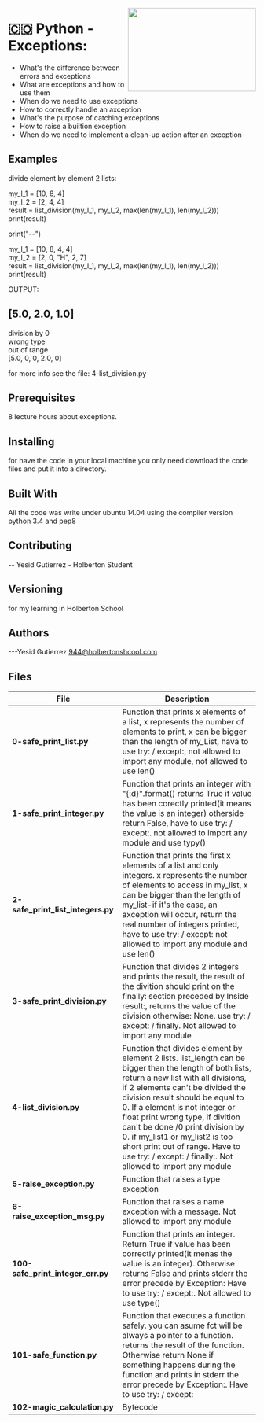 <p>
<img width="260" height="170" src="https://davidjohncoleman.com/wp-djc/wp-content/uploads/2017/06/HBTN-Borderless-CMYK-Logo-Vertical-Color-Black@1200ppi-300x236.png" align="right" >
</p>





# :colombia: Python - Exceptions:                                               
- What's the difference between errors and exceptions                           
- What are exceptions and how to use them                                       
- When do we need to use exceptions                                             
- How to correctly handle an axception                                          
- What's the purpose of catching exceptions                                     
- How to raise a builtion exception                                             
- When do we need to implement a clean-up action after an exception             
## Examples                                                                     
divide element by element 2 lists:                                              
                                                                                
my_l_1 = [10, 8, 4]                                                             
my_l_2 = [2, 4, 4]                                                              
result = list_division(my_l_1, my_l_2, max(len(my_l_1), len(my_l_2)))           
print(result)                                                                   
                                                                                
print("--")                                                                     
                                                                                
my_l_1 = [10, 8, 4, 4]                                                          
my_l_2 = [2, 0, "H", 2, 7]                                                      
result = list_division(my_l_1, my_l_2, max(len(my_l_1), len(my_l_2)))           
print(result)                                                                   
                                                                                
 OUTPUT:                                                                        
                                                                                
[5.0, 2.0, 1.0]                                                                 
--                                                                              
division by 0                                                                   
wrong type                                                                      
out of range                                                                    
[5.0, 0, 0, 2.0, 0]                                                             
                                                                                
for more info see the file: 4-list_division.py                                  
## Prerequisites
8 lecture hours about exceptions.                                               
## Installing

for have the code in your local machine you only need download the code files and put it into a directory.
## Built With

All the code was write under ubuntu 14.04 using the compiler version            
python 3.4 and pep8                                                             

## Contributing

-- Yesid Gutierrez - Holberton Student                                          

## Versioning
for my learning in Holberton School

## Authors

---Yesid Gutierrez  944@holbertonshcool.com                                    
                                                                               
## Files

|             File               |             Description                  |
|--------------------------------| ---------------------------------------- |
|    **0-safe_print_list.py**    | Function that prints x elements of a list, x represents the number of elements to print, x can be bigger than the length of my_List, hava to use try: / except:, not allowed to import any module, not allowed to use len()|
|    **1-safe_print_integer.py** | Function that prints an integer with "{:d}".format() returns True if value has been corectly printed(it means the value is an integer) otherside return False, have to use try: / except:. not allowed to import any module and use typy()|
|**2-safe_print_list_integers.py**| Function that prints the first x elements of a list and only integers. x represents the number of elements to access in my_list, x can be bigger than the length of my_list-if it's the case, an axception will occur, return the real number of integers printed, have to use try: / except: not allowed to import any module and use len()
|**3-safe_print_division.py**| Function that divides 2 integers and prints the result, the result of the divition should print on the finally: section preceded by Inside result:, returns the value of the division otherwise: None. use try: / except: / finally. Not allowed to import any module|
|  **4-list_division.py**| Function that divides element by element 2 lists. list_length can be bigger than the length of both lists, return a new list with all divisions, if 2 elements can't be divided the division result should be equal to 0. If a element is not integer or float print wrong type, if divition can't be done /0 print division by 0. if my_list1 or my_list2 is too short print out of range. Have to use try: / except: / finally:. Not allowed to import any module|
|  **5-raise_exception.py**| Function that raises a type exception|
| **6-raise_exception_msg.py**| Function that raises a name exception with a message. Not allowed to import any module|
| **100-safe_print_integer_err.py**| Function that prints an integer. Return True if value has been correctly printed(it menas the value is an integer). Otherwise returns False and prints stderr the error precede by Exception: Have to use try: / except:. Not allowed to use type()|
|  **101-safe_function.py**| Function that executes a function safely. you can asume fct will be always a pointer to a function. returns the result of the function. Otherwise return None if something happens during the function and prints in stderr the error precede by Exception:. Have to use try: / except:|
|  **102-magic_calculation.py**| Bytecode|